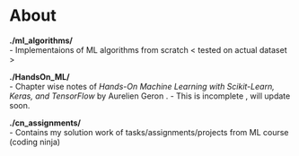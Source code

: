 # About



**./ml_algorithms/** <br />
    - Implementaions of ML algorithms from scratch < tested on actual dataset >
    
**./HandsOn_ML/** <br />
    -  Chapter wise notes of  *Hands-On Machine Learning with Scikit-Learn, Keras, and TensorFlow* by Aurelien Geron .
    -  This is incomplete , will update soon.
    
**./cn_assignments/** <br />
    - Contains my solution work of tasks/assignments/projects from ML course (coding ninja)
